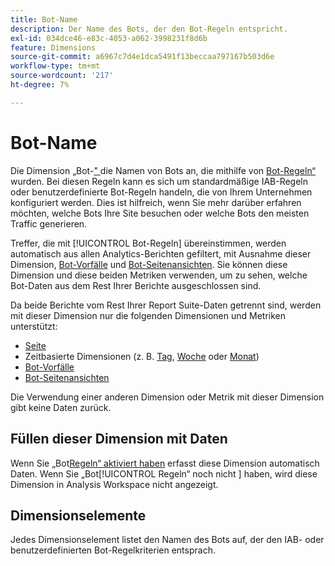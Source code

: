 ```yaml
---
title: Bot-Name
description: Der Name des Bots, der den Bot-Regeln entspricht.
exl-id: 034dce46-e83c-4053-a062-3998231f8d6b
feature: Dimensions
source-git-commit: a6967c7d4e1dca5491f13beccaa797167b503d6e
workflow-type: tm+mt
source-wordcount: '217'
ht-degree: 7%

---
```


# Bot-Name

Die Dimension „Bot-[&quot; ](overview.md) die Namen von Bots an, die mithilfe von [Bot-Regeln“ ](/help/admin/tools/manage-rs/edit-settings/general/bot-removal/bot-rules.md) wurden. Bei diesen Regeln kann es sich um standardmäßige IAB-Regeln oder benutzerdefinierte Bot-Regeln handeln, die von Ihrem Unternehmen konfiguriert werden. Dies ist hilfreich, wenn Sie mehr darüber erfahren möchten, welche Bots Ihre Site besuchen oder welche Bots den meisten Traffic generieren.

Treffer, die mit [!UICONTROL Bot-Regeln] übereinstimmen, werden automatisch aus allen Analytics-Berichten gefiltert, mit Ausnahme dieser Dimension, [Bot-Vorfälle](../metrics/bot-occurrences.md) und [Bot-Seitenansichten](../metrics/bot-page-views.md). Sie können diese Dimension und diese beiden Metriken verwenden, um zu sehen, welche Bot-Daten aus dem Rest Ihrer Berichte ausgeschlossen sind.

Da beide Berichte vom Rest Ihrer Report Suite-Daten getrennt sind, werden mit dieser Dimension nur die folgenden Dimensionen und Metriken unterstützt:

* [Seite](page.md)
* Zeitbasierte Dimensionen (z. B. [Tag](day.md), [Woche](week.md) oder [Monat](month.md))
* [Bot-Vorfälle](../metrics/bot-occurrences.md)
* [Bot-Seitenansichten](../metrics/bot-page-views.md)

Die Verwendung einer anderen Dimension oder Metrik mit dieser Dimension gibt keine Daten zurück.

## Füllen dieser Dimension mit Daten

Wenn Sie „Bot[Regeln“ aktiviert haben](/help/admin/tools/manage-rs/edit-settings/general/bot-removal/bot-rules.md) erfasst diese Dimension automatisch Daten. Wenn Sie „Bot[!UICONTROL Regeln“ noch nicht ] haben, wird diese Dimension in Analysis Workspace nicht angezeigt.

## Dimensionselemente

Jedes Dimensionselement listet den Namen des Bots auf, der den IAB- oder benutzerdefinierten Bot-Regelkriterien entsprach.
